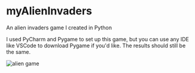 # myAlienInvaders
An alien invaders game I created in Python

I used PyCharm and Pygame to set up this game, but you can use any IDE like VSCode to download Pygame if you'd like.  The results should still be the same.


![alien game](https://github.com/cchunter12/myAlienInvaders/assets/89422782/9c375d10-9f80-477c-a0a9-9561e3f58c16)
